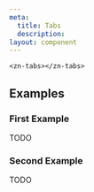 ```yaml
---
meta:
  title: Tabs
  description:
layout: component
---
```


```html:preview
<zn-tabs></zn-tabs>
```

## Examples

### First Example

TODO

### Second Example

TODO


